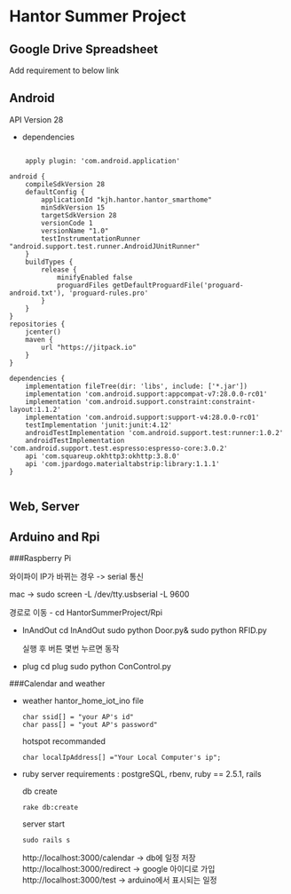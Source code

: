 # Hantor Summer Project

## Google Drive Spreadsheet
Add requirement to below link

## Android
API Version 28
- dependencies

<pre><code>
	apply plugin: 'com.android.application'

android {
    compileSdkVersion 28
    defaultConfig {
        applicationId "kjh.hantor.hantor_smarthome"
        minSdkVersion 15
        targetSdkVersion 28
        versionCode 1
        versionName "1.0"
        testInstrumentationRunner "android.support.test.runner.AndroidJUnitRunner"
    }
    buildTypes {
        release {
            minifyEnabled false
            proguardFiles getDefaultProguardFile('proguard-android.txt'), 'proguard-rules.pro'
        }
    }
}
repositories {
    jcenter()
    maven {
        url "https://jitpack.io"
    }
}

dependencies {
    implementation fileTree(dir: 'libs', include: ['*.jar'])
    implementation 'com.android.support:appcompat-v7:28.0.0-rc01'
    implementation 'com.android.support.constraint:constraint-layout:1.1.2'
    implementation 'com.android.support:support-v4:28.0.0-rc01'
    testImplementation 'junit:junit:4.12'
    androidTestImplementation 'com.android.support.test:runner:1.0.2'
    androidTestImplementation 'com.android.support.test.espresso:espresso-core:3.0.2'
    api 'com.squareup.okhttp3:okhttp:3.8.0'
    api 'com.jpardogo.materialtabstrip:library:1.1.1'
}

</code></pre>

## Web, Server

## Arduino and Rpi
###Raspberry Pi

와이파이 IP가 바뀌는 경우 -> serial 통신

mac -> sudo screen -L /dev/tty.usbserial -L 9600

경로로 이동 - cd HantorSummerProject/Rpi

- InAndOut
	cd InAndOut
	sudo python Door.py&
	sudo python RFID.py

	실행 후 버튼 몇번 누르면 동작

- plug
	cd plug
	sudo python ConControl.py

###Calendar and weather

- weather
	hantor_home_iot_ino file
	```
	char ssid[] = "your AP's id"
	char pass[] = "yout AP's password"
	```
	hotspot recommanded

	```
	char localIpAddress[] ="Your Local Computer's ip";
	```


- ruby server
	requirements : postgreSQL, rbenv, ruby == 2.5.1, rails
	
	db create
	```
	rake db:create
	```

	server start
	```
	sudo rails s
	```

	http://localhost:3000/calendar -> db에 일정 저장
	http://localhost:3000/redirect -> google 아이디로 가입
	http://localhost:3000/test -> arduino에서 표시되는 일정 